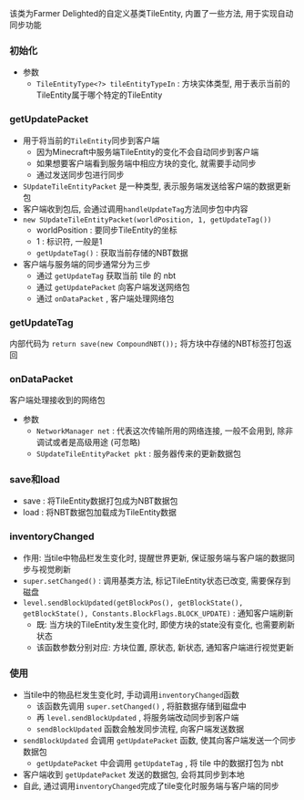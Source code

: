 该类为Farmer Delighted的自定义基类TileEntity, 内置了一些方法, 用于实现自动同步功能

### 初始化

- 参数
	- `TileEntityType<?> tileEntityTypeIn` : 方块实体类型, 用于表示当前的TileEntity属于哪个特定的TileEntity

### getUpdatePacket

- 用于将当前的`TileEntity`同步到客户端
	- 因为Minecraft中服务端TileEntity的变化不会自动同步到客户端
	- 如果想要客户端看到服务端中相应方块的变化, 就需要手动同步
	- 通过发送同步包进行同步
- `SUpdateTileEntityPacket` 是一种类型, 表示服务端发送给客户端的数据更新包
- 客户端收到包后, 会通过调用`handleUpdateTag`方法同步包中内容
- `new SUpdateTileEntityPacket(worldPosition, 1, getUpdateTag())`
	- worldPosition : 要同步TileEntity的坐标
	- 1 : 标识符, 一般是1
	- `getUpdateTag()` : 获取当前存储的NBT数据
- 客户端与服务端的同步通常分为三步
	- 通过 `getUpdateTag` 获取当前 tile 的 nbt
	- 通过 `getUpdatePacket` 向客户端发送网络包
	- 通过 `onDataPacket` , 客户端处理网络包


### getUpdateTag

内部代码为 `return save(new CompoundNBT());`
将方块中存储的NBT标签打包返回

### onDataPacket
客户端处理接收到的网络包
- 参数
	- `NetworkManager net` : 代表这次传输所用的网络连接, 一般不会用到, 除非调试或者是高级用途 (可忽略)
	- `SUpdateTileEntityPacket pkt` : 服务器传来的更新数据包

### save和load
- save : 将TileEntity数据打包成为NBT数据包
- load : 将NBT数据包加载成为TileEntity数据

### inventoryChanged
- 作用: 当tile中物品栏发生变化时, 提醒世界更新, 保证服务端与客户端的数据同步与视觉刷新
- `super.setChanged()` : 调用基类方法, 标记TileEntity状态已改变, 需要保存到磁盘
- `level.sendBlockUpdated(getBlockPos(), getBlockState(), getBlockState(), Constants.BlockFlags.BLOCK_UPDATE)` : 通知客户端刷新
	- 既: 当方块的TileEntity发生变化时, 即使方块的state没有变化, 也需要刷新状态
	- 该函数参数分别对应: 方块位置, 原状态, 新状态, 通知客户端进行视觉更新


### 使用

- 当tile中的物品栏发生变化时, 手动调用`inventoryChanged`函数
	- 该函数先调用 `super.setChanged()` , 将脏数据存储到磁盘中
	- 再 `level.sendBlockUpdated` , 将服务端改动同步到客户端
	- `sendBlockUpdated` 函数会触发同步流程, 向客户端发送数据
- `sendBlockUpdated` 会调用 `getUpdatePacket` 函数, 使其向客户端发送一个同步数据包
	- `getUpdatePacket` 中会调用 `getUpdateTag` , 将 tile 中的数据打包为 nbt
- 客户端收到 `getUpdatePacket` 发送的数据包, 会将其同步到本地
- 自此,  通过调用`inventoryChanged`完成了tile变化时服务端与客户端的同步






